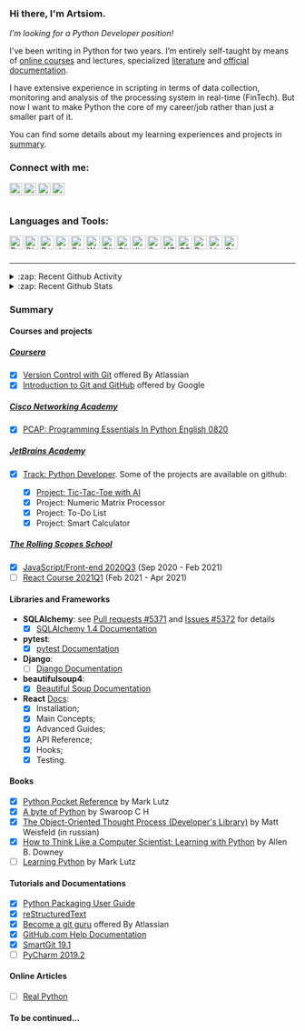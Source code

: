 ### Hi there, I'm Artsiom.

*I’m looking for a Python Developer position!*

I've been writing in Python for two years.  I’m entirely self-taught by
means of [online courses](#courses-and-projects) and lectures,
specialized [literature](#books) and
[official documentation](#tutorials-and-documentations).

I have extensive experience in scripting in terms of data collection,
monitoring and analysis of the processing system in real-time (FinTech).
But now I want to make Python the core of my career/job rather than just
a smaller part of it.

You can find some details about my learning experiences and projects in
[summary](#summary).


### Connect with me:

[<img align="left" alt="artsiom-platkouski | LinkedIn" width="22px" src="https://img.icons8.com/color/48/000000/linkedin.png" />][linkedin]
[<img align="left" alt="aplatkouski | Facebook" width="22px" src="https://img.icons8.com/color/48/000000/facebook-new.png" />][facebook]
[<img align="left" alt="aplatkouski | Instagram" width="22px" src="https://img.icons8.com/fluent/48/000000/instagram-new.png" />][instagram]
[<img align="left" alt="APlatkouski | Twitter" width="22px" src="https://img.icons8.com/color/48/000000/twitter.png" />][twitter]
<br />
<br />

### Languages and Tools:

[<img align="left" alt="Python" width="24px" src="https://img.icons8.com/color/48/000000/python.png" />][python]
[<img align="left" alt="Django" width="24px" src="https://img.icons8.com/color/48/000000/django.png" />][django]
[<img align="left" alt="PyCharm" width="24px" src="https://img.icons8.com/color/48/000000/pycharm.png" />][pycharm]
[<img align="left" alt="JavaScript" width="24px" src="https://img.icons8.com/color/48/000000/javascript.png" />][javascript]
[<img align="left" alt="ReactJS" width="24px" src="https://img.icons8.com/color/48/000000/react-native.png" />][reactjs]
[<img align="left" alt="Webpack" width="24px" src="https://img.icons8.com/dusk/64/000000/webpack.png" />][webpack]
[<img align="left" alt="Git" width="24px" src="https://img.icons8.com/color/48/000000/git.png" />][git]
[<img align="left" alt="GitHub" width="24px" src="https://img.icons8.com/fluent/48/000000/github.png" />][github]
[<img align="left" alt="Jira" width="24px" src="https://img.icons8.com/color/48/000000/jira.png" />][jira]
[<img align="left" alt="Sql" width="24px" src="https://img.icons8.com/color/48/000000/sql.png" />][sql]
[<img align="left" alt="HTML5" width="24px" src="https://img.icons8.com/color/48/000000/html-5.png" />][html5]
[<img align="left" alt="CSS3" width="24px" src="https://img.icons8.com/color/48/000000/css3.png" />][css3]
[<img align="left" alt="Docker" width="24px" src="https://img.icons8.com/color/48/000000/docker.png" />][docker]
[<img align="left" alt="Linux" width="24px" src="https://img.icons8.com/color/48/000000/linux.png" />][linux]
[<img align="left" alt="Console" width="24px" src="https://img.icons8.com/fluent/48/000000/console.png" />][gnubash]

<br />
<br />

---
<details>
  <summary>:zap: Recent Github Activity</summary>
  
<!--START_SECTION:activity-->
1. 🗣 Commented on [#42](https://github.com/GrnTea/rslang/issues/42) in [GrnTea/rslang](https://github.com/GrnTea/rslang)
2. 🎉 Merged PR [#39](https://github.com/aplatkouski/rslang/pull/39) in [aplatkouski/rslang](https://github.com/aplatkouski/rslang)
3. 💪 Opened PR [#40](https://github.com/aplatkouski/rslang/pull/40) in [aplatkouski/rslang](https://github.com/aplatkouski/rslang)
4. 💪 Opened PR [#39](https://github.com/aplatkouski/rslang/pull/39) in [aplatkouski/rslang](https://github.com/aplatkouski/rslang)
5. 🎉 Merged PR [#37](https://github.com/aplatkouski/rslang/pull/37) in [aplatkouski/rslang](https://github.com/aplatkouski/rslang)
<!--END_SECTION:activity-->

</details>

<details>
  <summary>:zap: Recent Github Stats</summary>
  
<img alt="aplatkouski's Github Stats" src="https://github-readme-stats.codestackr.vercel.app/api?username=aplatkouski&show_icons=true&hide_border=true" />
</details>

### Summary

#### Courses and projects

##### [Coursera](https://www.coursera.org/)

 - [x] [Version Control with Git](https://www.coursera.org/learn/version-control-with-git) offered By Atlassian
 - [x] [Introduction to Git and GitHub](https://www.coursera.org/learn/introduction-git-github) offered by Google

##### [Cisco Networking Academy][netacad]

 - [x] [PCAP: Programming Essentials In Python English 0820][pcap]

##### [JetBrains Academy](https://hyperskill.org/profile/4724738)

 - [x] [Track: Python Developer](https://hyperskill.org/tracks/2).
   Some of the projects are available on github:

     - [x] [Project: Tic-Tac-Toe with AI](https://github.com/aplatkouski/ap-games)
     - [x] Project: Numeric Matrix Processor
     - [x] Project: To-Do List
     - [x] Project: Smart Calculator

##### [The Rolling Scopes School](https://rollingscopes.com/)

 - [x] [JavaScript/Front-end 2020Q3](https://community-z.com/events/js-intro-rss2020q3) (Sep 2020 - Feb 2021)
 - [ ] [React Course 2021Q1](https://community-z.com/events/react-rsschool-2021) (Feb 2021 - Apr 2021)

#### Libraries and Frameworks

- __SQLAlchemy__: see [Pull requests #5371](https://github.com/sqlalchemy/sqlalchemy/pull/5371) and [Issues #5372][sqlalchemy issues 5372] for details
  - [x] [SQLAlchemy 1.4 Documentation](https://docs.sqlalchemy.org/en/14/index.html)
- __pytest__:
  - [x] [pytest Documentation](https://docs.pytest.org/en/stable/contents.html#toc)
- __Django__:
  - [ ] [Django Documentation](https://docs.djangoproject.com/en/2.2/)
- __beautifulsoup4__:
  - [x] [Beautiful Soup Documentation](https://www.crummy.com/software/BeautifulSoup/bs4/doc/)
- __React__ [Docs][react docs]:
  - [x] Installation;
  - [x] Main Concepts;
  - [x] Advanced Guides;
  - [x] API Reference;
  - [x] Hooks;
  - [x] Testing.

#### Books

  - [x] [Python Pocket Reference][python pocket reference 5th] by Mark Lutz
  - [x] [A byte of Python](https://python.swaroopch.com/) by Swaroop C H
  - [x] [The Object-Oriented Thought Process (Developer's Library)][ootp 4th]
      by Matt Weisfeld (in russian)
  - [x] [How to Think Like a Computer Scientist: Learning with Python][think like cs]
      by Allen B. Downey
  - [ ] [Learning Python][learning python] by Mark Lutz

#### Tutorials and Documentations

  - [x] [Python Packaging User Guide](https://packaging.python.org/#)
  - [x] [reStructuredText](https://docutils.sourceforge.io/rst.html)
  - [x] [Become a git guru][become a git guru] offered By Atlassian
  - [x] [GitHub.com Help Documentation](https://docs.github.com/en/github)
  - [x] [SmartGit 19.1][smartgit 19.1 manual]
  - [ ] [PyCharm 2019.2][pycharm 2019.2 guide]

#### Online Articles

  - [ ] [Real Python](https://realpython.com/)

#### To be continued...

[linkedin]: https://www.linkedin.com/in/artsiom-platkouski/
[facebook]: https://www.facebook.com/aplatkouski
[instagram]: https://www.instagram.com/aplatkouski/
[twitter]: https://twitter.com/APlatkouski
[python]: https://www.python.org/
[django]: https://www.djangoproject.com/
[javascript]: https://en.wikipedia.org/wiki/JavaScript
[reactjs]: https://reactjs.org/
[webpack]: https://webpack.js.org/
[pycharm]: https://www.jetbrains.com/pycharm/
[git]: https://git-scm.com/
[github]: https://github.com/
[jira]: https://www.atlassian.com/software/jira
[sql]: https://www.w3schools.com/sql/sql_intro.asp
[html5]: https://html.spec.whatwg.org/
[css3]: https://www.w3.org/TR/CSS/#css
[docker]: https://www.docker.com/
[linux]: https://www.linuxfoundation.org/
[gnubash]: https://www.gnu.org/software/bash/
[netacad]: https://www.netacad.com/
[pcap]: https://www.netacad.com/courses/programming/pcap-programming-essentials-python
[python pocket reference 5th]: https://www.oreilly.com/library/view/python-pocket-reference/9781449357009/
[think like cs]: https://www.amazon.com/How-Think-Like-Computer-Scientist/dp/0971677506
[ootp 4th]: https://www.amazon.com/Object-Oriented-Thought-Process-Developers-Library/dp/0321861272
[learning python]: https://www.amazon.com/Learning-Python-5th-Mark-Lutz/dp/1449355730
[become a git guru]: https://www.atlassian.com/git/tutorials
[pycharm 2019.2 guide]: https://www.jetbrains.com/help/pycharm/2019.2/quick-start-guide.html
[smartgit 19.1 manual]: https://www.syntevo.com/doc/display/SG191/Manual
[sqlalchemy issues 5372]: https://github.com/sqlalchemy/sqlalchemy/issues/5372
[react docs]: https://reactjs.org/docs/getting-started.html
